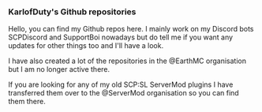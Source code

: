 ### KarlofDuty's Github repositories

Hello, you can find my Github repos here. I mainly work on my Discord bots SCPDiscord and SupportBoi nowadays but do tell me if you want any updates for other things too and I'll have a look.

I have also created a lot of the repositories in the @EarthMC organisation but I am no longer active there.

If you are looking for any of my old SCP:SL ServerMod plugins I have transferred them over to the @ServerMod organisation so you can find them there.
